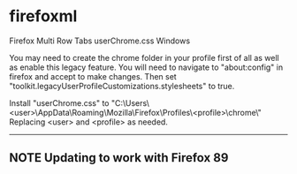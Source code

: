 # firefoxml
Firefox Multi Row Tabs userChrome.css Windows

You may need to create the chrome folder in your profile first of all as well as enable this legacy feature.
You will need to navigate to "about:config" in firefox and accept to make changes.
Then set "toolkit.legacyUserProfileCustomizations.stylesheets" to true.

Install "userChrome.css" to "C:\\Users\\&lt;user&gt;\\AppData\\Roaming\\Mozilla\\Firefox\\Profiles\\&lt;profile&gt;\\chrome\\"
Replacing &lt;user&gt; and &lt;profile&gt; as needed.

---
**NOTE**
Updating to work with Firefox 89
---

